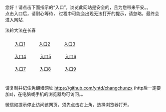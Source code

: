 您好！请点击下面指示的“入口”，浏览此网站是安全的，且为您带来平安。。 <br/>
点击入口后，请耐心等待， 过程中可能会出现无法打开的提示，请忽略，最终会进入网站. </br>

法轮大法在长春<br/>
<div style="padding:10px"><a style="margin:20px" target="_blank" href="https://d378gbip08x0ma.cloudfront.net/2Qpsp?snjolp" id="ccLink1" rel="nofollow">入口1</a> <a target="_blank" style="margin:20px" href="https://d3rbe6ce5b3q28.cloudfront.net/2Qpsp?fkzoqp" id="ccLink2" rel="nofollow">入口2</a> <a style="margin:20px" target="_blank" href="https://d2q1v68dd3we9j.cloudfront.net/2Qpsp?djmoz" id="ccLink3" rel="nofollow">入口3</a></div>

<div style="padding:10px" ><a style="margin:20px" target="_blank" href="https://d378gbip08x0ma.cloudfront.net/2Qpsp?snjolp" id="ccLink4" rel="nofollow">入口4</a> <a style="margin:20px" href="https://d3rbe6ce5b3q28.cloudfront.net/2Qpsp?fkzoqp" target="_blank" id="ccLink5" rel="nofollow">入口5</a> <a style="margin:20px" href="https://d2q1v68dd3we9j.cloudfront.net/2Qpsp?djmoz" target="_blank" id="ccLink6" rel="nofollow">入口6</a></div>

<div style="padding:10px"><a style="margin:20px" target="_blank" href="https://d378gbip08x0ma.cloudfront.net/2Qpsp?snjolp" id="ccLink7" rel="nofollow">入口7</a> <a style="margin:20px" href="https://d3rbe6ce5b3q28.cloudfront.net/2Qpsp?fkzoqp" target="_blank" id="ccLink8" rel="nofollow">入口8</a> <a style="margin:20px" target="_blank" href="https://d2q1v68dd3we9j.cloudfront.net/2Qpsp?djmoz" id="ccLink9" rel="nofollow">入口9</a></div>

<br/>



请复制并记住免翻墙网址 https://github.com/yntd/changchunzx (http后一定要加s)，在电脑或手机的浏览器均可访问。。<br/>

微信如提示停止访问该网页，须先点击右上角，选择浏览器打开。
